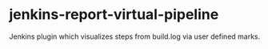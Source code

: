 # jenkins-report-virtual-pipeline
Jenkins plugin which visualizes steps from build.log via user defined marks.
